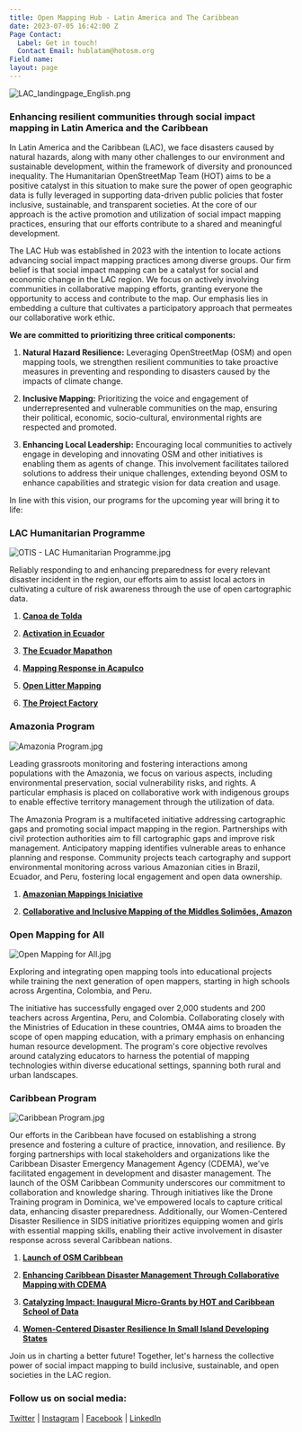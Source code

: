 ```yaml
---
title: Open Mapping Hub - Latin America and The Caribbean
date: 2023-07-05 16:42:00 Z
Page Contact:
  Label: Get in touch!
  Contact Email: hublatam@hotosm.org
Field name: 
layout: page
---
```


![LAC_landingpage_English.png](https://cdn.hotosm.org/website/LAC_landingpage_English.png)

### Enhancing resilient communities through social impact mapping in Latin America and the Caribbean

In Latin America and the Caribbean (LAC), we face disasters caused by natural hazards, along with many other challenges to our environment and sustainable development, within the framework of diversity and pronounced inequality. The Humanitarian OpenStreetMap Team (HOT) aims to be a positive catalyst in this situation to make sure the power of open geographic data is fully leveraged in supporting data-driven public policies that foster inclusive, sustainable, and transparent societies. At the core of our approach is the active promotion and utilization of social impact mapping practices, ensuring that our efforts contribute to a shared and meaningful development.

The LAC Hub was established in 2023 with the intention to locate actions advancing social impact mapping practices among diverse groups. Our firm belief is that social impact mapping can be a catalyst for social and economic change in the LAC region. We focus on actively involving communities in collaborative mapping efforts, granting everyone the opportunity to access and contribute to the map. Our emphasis lies in embedding a culture that cultivates a participatory approach that permeates our collaborative work ethic.

**We are committed to prioritizing three critical components:**

1. **Natural Hazard Resilience:** Leveraging OpenStreetMap (OSM) and open mapping tools, we strengthen resilient communities to take proactive measures in preventing and responding to disasters caused by the impacts of climate change.

2. **Inclusive Mapping:** Prioritizing the voice and engagement of underrepresented and vulnerable communities on the map, ensuring their political, economic, socio-cultural, environmental rights are respected and promoted.

3. **Enhancing Local Leadership:** Encouraging local communities to actively engage in developing and innovating OSM and other initiatives is enabling them as agents of change. This involvement facilitates tailored solutions to address their unique challenges, extending beyond OSM to enhance capabilities and strategic vision for data creation and usage.

In line with this vision, our programs for the upcoming year will bring it to life:

### LAC Humanitarian Programme

![OTIS - LAC Humanitarian Programme.jpg](/uploads/OTIS%20-%20LAC%20Humanitarian%20Programme.jpg)

Reliably responding to and enhancing preparedness for every relevant disaster incident in the region, our efforts aim to assist local actors in cultivating a culture of risk awareness through the use of open cartographic data.

1. **[Canoa de Tolda](https://www.hotosm.org/projects/canoa-de-tolda/)**

2. **[Activation in Ecuador](https://www.hotosm.org/projects/mapping-volcanoes-in-ecuador/)**

3. **[The Ecuador Mapathon](https://www.hotosm.org/updates/El-mapeo-como-respuesta-al-desastre-en-Esmeraldas-Ecuador/)**

4. **[Mapping Response in Acapulco](https://www.hotosm.org/projects/hurricane-otis-2023-response/)**

5. **[Open Litter Mapping](https://www.hotosm.org/updates/participatory-waste-mapping-a-continuing-effort-for-sustainable-development/)**

6. **[The Project Factory](https://www.hotosm.org/projects/the-project-factory/)**

### **Amazonia Program**

![Amazonia Program.jpg](/uploads/Amazonia%20Program.jpg)

Leading grassroots monitoring and fostering interactions among populations with the Amazonia, we focus on various aspects, including environmental preservation, social vulnerability risks, and rights. A particular emphasis is placed on collaborative work with indigenous groups to enable effective territory management through the utilization of data.

The Amazonia Program is a multifaceted initiative addressing cartographic gaps and promoting social impact mapping in the region. Partnerships with civil protection authorities aim to fill cartographic gaps and improve risk management. Anticipatory mapping identifies vulnerable areas to enhance planning and response. Community projects teach cartography and support environmental monitoring across various Amazonian cities in Brazil, Ecuador, and Peru, fostering local engagement and open data ownership.

1. **[Amazonian Mappings Iniciative](https://www.hotosm.org/updates/amazonian-mapping-for-an-inclusive-and-sustainable-amazon/)**

2. **[Collaborative and Inclusive Mapping of the Middles Solimões, Amazon](https://www.hotosm.org/projects/collaborative-and-inclusive-mapping-of-the-middle-solimoes/)**

### **Open Mapping for All**

![Open Mapping for All.jpg](/uploads/Open%20Mapping%20for%20All.jpg)

Exploring and integrating open mapping tools into educational projects while training the next generation of open mappers, starting in high schools across Argentina, Colombia, and Peru.

The initiative has successfully engaged over 2,000 students and 200 teachers across Argentina, Peru, and Colombia. Collaborating closely with the Ministries of Education in these countries, OM4A aims to broaden the scope of open mapping education, with a primary emphasis on enhancing human resource development. The program's core objective revolves around catalyzing educators to harness the potential of mapping technologies within diverse educational settings, spanning both rural and urban landscapes.

### **Caribbean Program**

![Caribbean Program.jpg](/uploads/Caribbean%20Program.jpg)

Our efforts in the Caribbean have focused on establishing a strong presence and fostering a culture of practice, innovation, and resilience. By forging partnerships with local stakeholders and organizations like the Caribbean Disaster Emergency Management Agency (CDEMA), we've facilitated engagement in development and disaster management. The launch of the OSM Caribbean Community underscores our commitment to collaboration and knowledge sharing. Through initiatives like the Drone Training program in Dominica, we've empowered locals to capture critical data, enhancing disaster preparedness. Additionally, our Women-Centered Disaster Resilience in SIDS initiative prioritizes equipping women and girls with essential mapping skills, enabling their active involvement in disaster response across several Caribbean nations.

1. **[Launch of OSM Caribbean](https://www.hotosm.org/updates/is-the-caribbean-open-mapping-community-poised-to-map-its-way-to-greater-disaster-resilience/)**

2. **[Enhancing Caribbean Disaster Management Through Collaborative Mapping with CDEMA](https://www.hotosm.org/updates/hot-and-cdema-sign-agreement-to-enhance-disaster-management-in-the-caribbean-with-collaborative-mapping/)**

3. **[Catalyzing Impact: Inaugural Micro-Grants by HOT and Caribbean School of Data](https://www.hotosm.org/updates/catalyzing-impact-inaugural-micro-grants-by-hot-and-csod/)**

4. **[Women-Centered Disaster Resilience In Small Island Developing States](https://www.hotosm.org/projects/women-centered-disaster-resilience-in-small-island-developing-states-trinidad-and-tobago/)**

Join us in charting a better future! Together, let's harness the collective power of social impact mapping to build inclusive, sustainable, and open societies in the LAC region.

### Follow us on social media:

[Twitter](https://twitter.com/openmapping_esa) |  [Instagram](https://www.instagram.com/maphublac/) | [Facebook](https://www.facebook.com/MapHubLAC) | [LinkedIn](https://www.linkedin.com/showcase/maphublac)